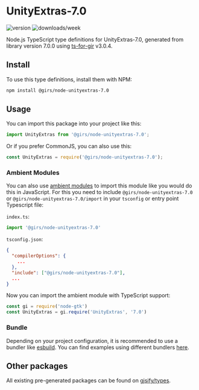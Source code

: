 
# UnityExtras-7.0

![version](https://img.shields.io/npm/v/@girs/node-unityextras-7.0)
![downloads/week](https://img.shields.io/npm/dw/@girs/node-unityextras-7.0)


Node.js TypeScript type definitions for UnityExtras-7.0, generated from library version 7.0.0 using [ts-for-gir](https://github.com/gjsify/ts-for-gir) v3.0.4.


## Install

To use this type definitions, install them with NPM:
```bash
npm install @girs/node-unityextras-7.0
```

## Usage

You can import this package into your project like this:
```ts
import UnityExtras from '@girs/node-unityextras-7.0';
```

Or if you prefer CommonJS, you can also use this:
```ts
const UnityExtras = require('@girs/node-unityextras-7.0');
```

### Ambient Modules

You can also use [ambient modules](https://github.com/gjsify/ts-for-gir/tree/main/packages/cli#ambient-modules) to import this module like you would do this in JavaScript.
For this you need to include `@girs/node-unityextras-7.0` or `@girs/node-unityextras-7.0/import` in your `tsconfig` or entry point Typescript file:

`index.ts`:
```ts
import '@girs/node-unityextras-7.0'
```

`tsconfig.json`:
```json
{
  "compilerOptions": {
    ...
  },
  "include": ["@girs/node-unityextras-7.0"],
  ...
}
```

Now you can import the ambient module with TypeScript support: 

```ts
const gi = require('node-gtk')
const UnityExtras = gi.require('UnityExtras', '7.0')
```


### Bundle

Depending on your project configuration, it is recommended to use a bundler like [esbuild](https://esbuild.github.io/). You can find examples using different bundlers [here](https://github.com/gjsify/ts-for-gir/tree/main/examples).

## Other packages

All existing pre-generated packages can be found on [gjsify/types](https://github.com/gjsify/types).

